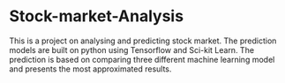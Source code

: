 # Stock-market-Analysis
This is a project on analysing and predicting stock market. The prediction models are built on python using Tensorflow and Sci-kit Learn. The prediction is based on comparing three different machine learning model and presents the most approximated results.
